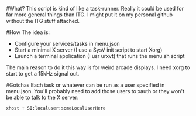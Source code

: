 #What?
This script is kind of like a task-runner. Really it could be used for far more general things than ITG. I might put it on my personal github without the ITG stuff attached.

#How
The idea is:

- Configure your services/tasks in menu.json
- Start a minimal X server (I use a SysV init script to start Xorg)
- Launch a terminal application (I usr urxvt) that runs the menu.sh script

The main reason to do it this way is for weird arcade displays. I need xorg to start to get a 15kHz signal out.

#Gotchas
Each task or whatever can be run as a user specified in menu.json. You'll probably need to add those users to xauth or they won't be able to talk to the X server:

```
xhost + SI:localuser:someLocalUserHere
```

